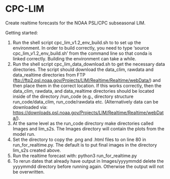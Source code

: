 # CPC-LIM
Create realtime forecasts for the NOAA PSL/CPC subseasonal LIM.

Getting started:

1) Run the shell script cpc_lim_v1.2_env_build.sh to to set up the environment. In order to build correctly, you need to type ‘source cpc_lim_v1.2_env_build.sh’ from the command line so that conda is linked correctly. Building the environment can take a while.
2) Run the shell script cpc_lim_data_download.sh to get the necessary data directories. The script should download the data_clim, rawdata and data_realtime directories from FTP (ftp://ftp2.psl.noaa.gov/Projects/LIM/Realtime/Realtime/webData/) and then place them in the correct location. If this works correctly, then the data_clim, rawdata, and data_realtime directories should be located inside of the directory /run_code (e.g.,  directory structure run_code/data_clim, run_code/rawdata etc. (Alternatively data can be downloaded via: https://downloads.psl.noaa.gov/Projects/LIM/Realtime/Realtime/webData/).
3) At the same level as the run_code directory make directories called Images and lim_s2s. The Images directory will contain the plots from the model run.
4) Set the directory to copy the .png and .html files to on line 80 in run_for_realtime.py. The default is to put final images in the directory lim_s2s created above.
5) Run the realtime forecast with: python3 run_for_realtime.py
6) To rerun dates that already have output in Images/yyyymmdd delete the yyyymmdd directory before running again. Otherwise the output will not be overwritten.
